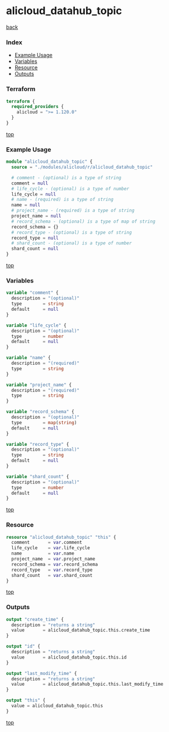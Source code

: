 # alicloud_datahub_topic

[back](../alicloud.md)

### Index

- [Example Usage](#example-usage)
- [Variables](#variables)
- [Resource](#resource)
- [Outputs](#outputs)

### Terraform

```terraform
terraform {
  required_providers {
    alicloud = ">= 1.120.0"
  }
}
```

[top](#index)

### Example Usage

```terraform
module "alicloud_datahub_topic" {
  source = "./modules/alicloud/r/alicloud_datahub_topic"

  # comment - (optional) is a type of string
  comment = null
  # life_cycle - (optional) is a type of number
  life_cycle = null
  # name - (required) is a type of string
  name = null
  # project_name - (required) is a type of string
  project_name = null
  # record_schema - (optional) is a type of map of string
  record_schema = {}
  # record_type - (optional) is a type of string
  record_type = null
  # shard_count - (optional) is a type of number
  shard_count = null
}
```

[top](#index)

### Variables

```terraform
variable "comment" {
  description = "(optional)"
  type        = string
  default     = null
}

variable "life_cycle" {
  description = "(optional)"
  type        = number
  default     = null
}

variable "name" {
  description = "(required)"
  type        = string
}

variable "project_name" {
  description = "(required)"
  type        = string
}

variable "record_schema" {
  description = "(optional)"
  type        = map(string)
  default     = null
}

variable "record_type" {
  description = "(optional)"
  type        = string
  default     = null
}

variable "shard_count" {
  description = "(optional)"
  type        = number
  default     = null
}
```

[top](#index)

### Resource

```terraform
resource "alicloud_datahub_topic" "this" {
  comment       = var.comment
  life_cycle    = var.life_cycle
  name          = var.name
  project_name  = var.project_name
  record_schema = var.record_schema
  record_type   = var.record_type
  shard_count   = var.shard_count
}
```

[top](#index)

### Outputs

```terraform
output "create_time" {
  description = "returns a string"
  value       = alicloud_datahub_topic.this.create_time
}

output "id" {
  description = "returns a string"
  value       = alicloud_datahub_topic.this.id
}

output "last_modify_time" {
  description = "returns a string"
  value       = alicloud_datahub_topic.this.last_modify_time
}

output "this" {
  value = alicloud_datahub_topic.this
}
```

[top](#index)